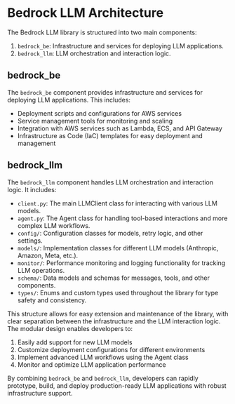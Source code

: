 # Bedrock LLM Architecture

The Bedrock LLM library is structured into two main components:

1. `bedrock_be`: Infrastructure and services for deploying LLM applications.
2. `bedrock_llm`: LLM orchestration and interaction logic.

## bedrock_be

The `bedrock_be` component provides infrastructure and services for deploying LLM applications. This includes:

- Deployment scripts and configurations for AWS services
- Service management tools for monitoring and scaling
- Integration with AWS services such as Lambda, ECS, and API Gateway
- Infrastructure as Code (IaC) templates for easy deployment and management

## bedrock_llm

The `bedrock_llm` component handles LLM orchestration and interaction logic. It includes:

- `client.py`: The main LLMClient class for interacting with various LLM models.
- `agent.py`: The Agent class for handling tool-based interactions and more complex LLM workflows.
- `config/`: Configuration classes for models, retry logic, and other settings.
- `models/`: Implementation classes for different LLM models (Anthropic, Amazon, Meta, etc.).
- `monitor/`: Performance monitoring and logging functionality for tracking LLM operations.
- `schema/`: Data models and schemas for messages, tools, and other components.
- `types/`: Enums and custom types used throughout the library for type safety and consistency.

This structure allows for easy extension and maintenance of the library, with clear separation between the infrastructure and the LLM interaction logic. The modular design enables developers to:

1. Easily add support for new LLM models
2. Customize deployment configurations for different environments
3. Implement advanced LLM workflows using the Agent class
4. Monitor and optimize LLM application performance

By combining `bedrock_be` and `bedrock_llm`, developers can rapidly prototype, build, and deploy production-ready LLM applications with robust infrastructure support.